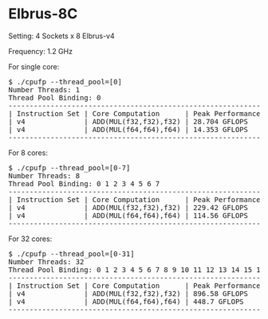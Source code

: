 # Elbrus-8C

Setting: 4 Sockets x 8 Elbrus-v4

Frequency: 1.2 GHz

For single core:

<pre>
$ ./cpufp --thread_pool=[0]
Number Threads: 1
Thread Pool Binding: 0
--------------------------------------------------------------
| Instruction Set | Core Computation      | Peak Performance |
| v4              | ADD(MUL(f32,f32),f32) | 28.704 GFLOPS    |
| v4              | ADD(MUL(f64,f64),f64) | 14.353 GFLOPS    |
--------------------------------------------------------------
</pre>

For 8 cores:

<pre>
$ ./cpufp --thread_pool=[0-7]
Number Threads: 8
Thread Pool Binding: 0 1 2 3 4 5 6 7
--------------------------------------------------------------
| Instruction Set | Core Computation      | Peak Performance |
| v4              | ADD(MUL(f32,f32),f32) | 229.42 GFLOPS    |
| v4              | ADD(MUL(f64,f64),f64) | 114.56 GFLOPS    |
--------------------------------------------------------------
</pre>

For 32 cores:

<pre>
$ ./cpufp --thread_pool=[0-31]
Number Threads: 32
Thread Pool Binding: 0 1 2 3 4 5 6 7 8 9 10 11 12 13 14 15 16 17 18 19 20 21 22 23 24 25 26 27 28 29 30 31
--------------------------------------------------------------
| Instruction Set | Core Computation      | Peak Performance |
| v4              | ADD(MUL(f32,f32),f32) | 896.58 GFLOPS    |
| v4              | ADD(MUL(f64,f64),f64) | 448.7 GFLOPS     |
--------------------------------------------------------------
</pre>
